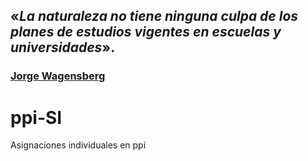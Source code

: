 ## «*La naturaleza no tiene ninguna culpa de los planes de estudios vigentes en escuelas y universidades*».
### [Jorge Wagensberg](https://es.wikipedia.org/wiki/Jorge_Wagensberg)

# ppi-SI
Asignaciones individuales en ppi

